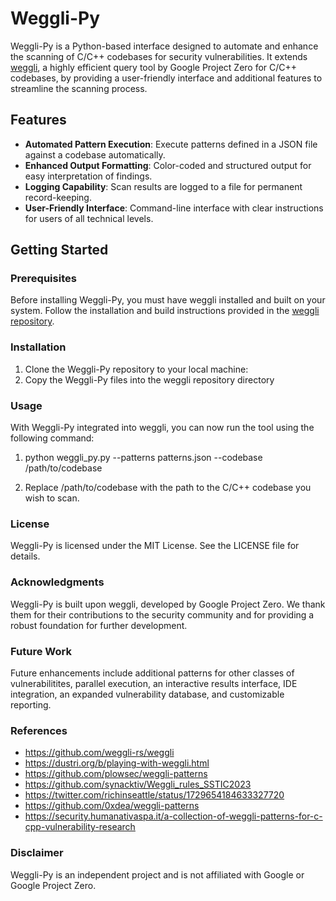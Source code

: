 # Weggli-Py

Weggli-Py is a Python-based interface designed to automate and enhance the scanning of C/C++ codebases for security vulnerabilities. It extends [weggli](https://github.com/googleprojectzero/weggli), a highly efficient query tool by Google Project Zero for C/C++ codebases, by providing a user-friendly interface and additional features to streamline the scanning process.

## Features

- **Automated Pattern Execution**: Execute patterns defined in a JSON file against a codebase automatically.
- **Enhanced Output Formatting**: Color-coded and structured output for easy interpretation of findings.
- **Logging Capability**: Scan results are logged to a file for permanent record-keeping.
- **User-Friendly Interface**: Command-line interface with clear instructions for users of all technical levels.

## Getting Started

### Prerequisites

Before installing Weggli-Py, you must have weggli installed and built on your system. Follow the installation and build instructions provided in the [weggli repository](https://github.com/googleprojectzero/weggli).

### Installation

1. Clone the Weggli-Py repository to your local machine:
2. Copy the Weggli-Py files into the weggli repository directory

### Usage
With Weggli-Py integrated into weggli, you can now run the tool using the following command:

1. python weggli_py.py --patterns patterns.json --codebase /path/to/codebase

2. Replace /path/to/codebase with the path to the C/C++ codebase you wish to scan.


### License
Weggli-Py is licensed under the MIT License. See the LICENSE file for details.

### Acknowledgments
Weggli-Py is built upon weggli, developed by Google Project Zero. We thank them for their contributions to the security community and for providing a robust foundation for further development.

### Future Work
Future enhancements include additional patterns for other classes of vulnerabilitites, parallel execution, an interactive results interface, IDE integration, an expanded vulnerability database, and customizable reporting.

### References
- https://github.com/weggli-rs/weggli
- https://dustri.org/b/playing-with-weggli.html
- https://github.com/plowsec/weggli-patterns
- https://github.com/synacktiv/Weggli_rules_SSTIC2023
- https://twitter.com/richinseattle/status/1729654184633327720
- https://github.com/0xdea/weggli-patterns
- https://security.humanativaspa.it/a-collection-of-weggli-patterns-for-c-cpp-vulnerability-research

### Disclaimer
Weggli-Py is an independent project and is not affiliated with Google or Google Project Zero.
